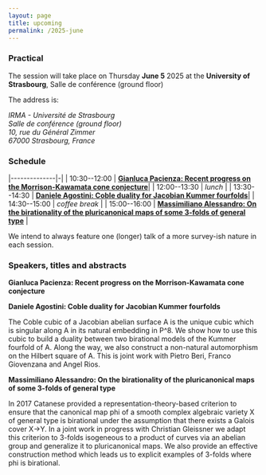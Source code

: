 ```yaml
---
layout: page
title: upcoming
permalink: /2025-june
---
```


### Practical

The session will take place on Thursday **June 5** 2025 at the **University of Strasbourg**, 
Salle de conférence (ground floor)

The address is:
<address>
IRMA - Université de Strasbourg<br>
Salle de conférence (ground floor)<br>
10, rue du Général Zimmer<br>
67000 Strasbourg, France<br>
</address>


### Schedule

|--------------|-|
| 10:30--12:00 | [**Gianluca Pacienza: Recent progress on the Morrison-Kawamata cone conjecture**](#pacienza)|
| 12:00--13:30 | _lunch_ |
| 13:30--14:30 | [**Daniele Agostini: Coble duality for Jacobian Kummer fourfolds**](#agostini)|
| 14:30--15:00 | _coffee break_ |
| 15:00--16:00 | [**Massimiliano Alessandro: On the birationality of the pluricanonical maps of some 3-folds of general type**](#alessandro) |

We intend to always feature one (longer) talk of a more survey-ish nature in each session.

### Speakers, titles and abstracts

**Gianluca Pacienza: Recent progress on the Morrison-Kawamata cone conjecture**
<a name="pacienza"></a>

**Daniele Agostini: Coble duality for Jacobian Kummer fourfolds**
<a name="agostini"></a>

The Coble cubic of a Jacobian abelian surface A is the unique cubic which is
singular along A in its natural embedding in P^8. We show how to use this cubic to build a duality between
two birational models of the Kummer fourfold of A. Along the way, we also construct a non-natural
automorphism on the Hilbert square of A. This is joint work with Pietro Beri, Franco Giovenzana and
Angel Rios.

**Massimiliano Alessandro: On the birationality of the pluricanonical maps of some 3-folds of general type**
<a name="alessandro"></a>

In 2017 Catanese provided a representation-theory-based criterion to ensure that the canonical map phi of a smooth complex algebraic variety X of general type is birational under the assumption that there exists a Galois cover X->Y. In a joint work in progress with Christian Gleissner we adapt this criterion to 3-folds isogeneous to a product of curves via an abelian group and generalize it to pluricanonical maps. We also provide an effective construction method which leads us to explicit examples of 3-folds where phi is birational.
